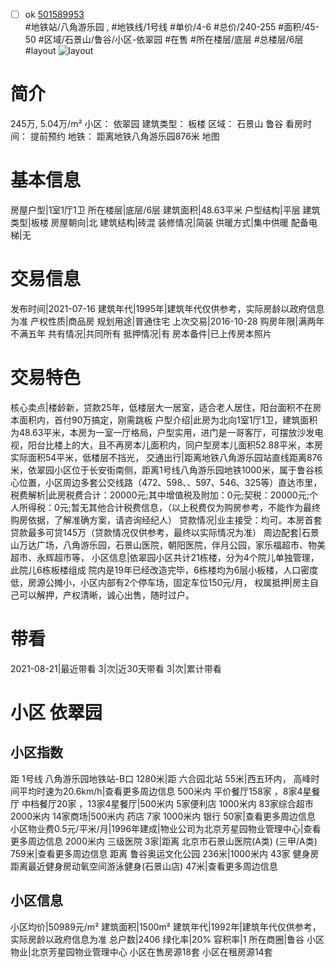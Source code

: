 - [ ] ok [501589953](https://bj.5i5j.com/ershoufang/501589953.html)  
 #地铁站/八角游乐园 ,  #地铁线/1号线
#单价/4-6 #总价/240-255 #面积/45-50   #区域/石景山/鲁谷/小区-依翠园 #在售 #所在楼层/底层 #总楼层/6层 #layout 
![layout](http://image2a.5i5j.com/bdir/layout/bb5b64d52f714856bfd54d6405e02f91.jpg_P5.jpg) 
# 简介 
 245万,  5.04万/m² 
小区： 依翠园
建筑类型： 板楼
区域： 石景山 鲁谷
看房时间： 提前预约
地铁： 距离地铁八角游乐园876米 地图
# 基本信息 
 房屋户型|1室1厅1卫
所在楼层|底层/6层
建筑面积|48.63平米
户型结构|平层
建筑类型|板楼
房屋朝向|北
建筑结构|砖混
装修情况|简装
供暖方式|集中供暖
配备电梯|无
# 交易信息 
 发布时间|2021-07-16
建筑年代|1995年|建筑年代仅供参考，实际房龄以政府信息为准
产权性质|商品房
规划用途|普通住宅
上次交易|2016-10-28
购房年限|满两年不满五年
共有情况|共同所有
抵押情况|有
房本备件|已上传房本照片
# 交易特色 
 核心卖点|楼龄新，贷款25年，低楼层大一居室，适合老人居住，阳台面积不在房本面积内，首付90万搞定，刚需跳板
户型介绍|此房为北向1室1厅1卫，建筑面积为48.63平米，本房为一室一厅格局，户型实用，进门是一哥客厅，可摆放沙发电视，阳台比楼上的大，且不再房本儿面积内，同户型房本儿面积52.88平米，本房实际面积54平米，低楼层不挡光，
交通出行|距离地铁八角游乐园站直线距离876米，依翠园小区位于长安街南侧，距离1号线八角游乐园地铁1000米，属于鲁谷核心位置，小区周边多套公交线路（472、598、、597、546、325等）直达市里，
税费解析|此房税费合计：20000元;其中增值税及附加：0元;契税：20000元;个人所得税：0元;暂无其他合计税费信息，（以上税费仅为购房参考，不能作为最终购房依据，了解准确方案，请咨询经纪人）
贷款情况|业主接受：均可。本房首套贷款最多可贷145万（贷款情况仅供参考，最终以实际情况为准）
周边配套|石景山万达广场，八角游乐园，石景山医院，朝阳医院，伴月公园，家乐福超市、物美超市、永辉超市等，
小区信息|依翠园小区共计21栋楼，分为4个院儿单独管理，此院儿6栋板楼组成 院内是19年已经改造完毕，6栋楼均为6层小板楼，人口密度低，房源公摊小，小区内部有2个停车场，固定车位150元/月，
权属抵押|房主自己可以解押，产权清晰，诚心出售，随时过户。
# 带看 
 2021-08-21|最近带看	 3|次|近30天带看	 3|次|累计带看
# 小区 依翠园
## 小区指数 
 距 1号线 八角游乐园地铁站-B口 1280米|距 六合园北站 55米|西五环内， 高峰时间平均时速为20.6km/h|查看更多周边信息
500米内 平价餐厅158家 ，8家4星餐厅
中档餐厅20家 ，13家4星餐厅|500米内 5家便利店
1000米内 83家综合超市
2000米内 14家商场|500米内 药店 7家
1000米内 银行 50家|查看更多周边信息
小区物业费0.5元/平米/月|1996年建成|物业公司为北京芳星园物业管理中心|查看更多周边信息
2000米内 三级医院 3家|距离 北京市石景山医院(A类) (三甲/A类) 759米|查看更多周边信息
距离 鲁谷奥运文化公园 236米|1000米内 43家 健身房
距离最近健身房动氧空间游泳健身(石景山店) 47米|查看更多周边信息
## 小区信息 
 小区均价|50989元/m²
建筑面积|1500m²
建筑年代|1992年|建筑年代仅供参考，实际房龄以政府信息为准
总户数|2406
绿化率|20%
容积率|1
所在商圈|鲁谷
小区物业|北京芳星园物业管理中心
小区在售房源18套
小区在租房源14套
